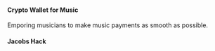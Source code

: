 #### Crypto Wallet for Music
Emporing musicians to make music payments as smooth as possible.

#### Jacobs Hack 